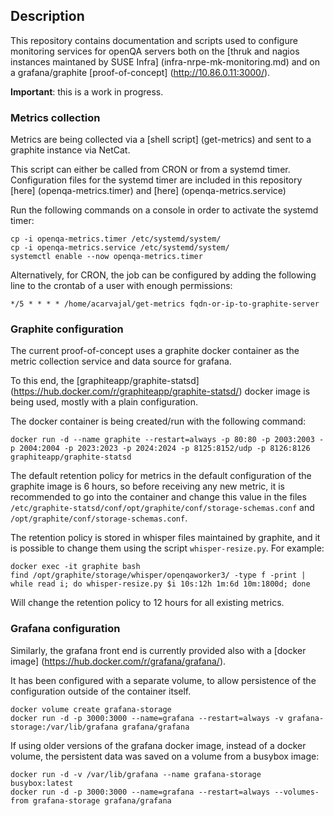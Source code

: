 ## Description

This repository contains documentation and scripts used to configure monitoring services for openQA servers both on the [thruk and nagios instances maintaned by SUSE Infra] (infra-nrpe-mk-monitoring.md) and on a grafana/graphite [proof-of-concept] (http://10.86.0.11:3000/).

**Important**: this is a work in progress.

### Metrics collection

Metrics are being collected via a [shell script] (get-metrics) and sent to a graphite instance via NetCat.

This script can either be called from CRON or from a systemd timer. Configuration files for the systemd timer are included in this repository [here] (openqa-metrics.timer) and [here] (openqa-metrics.service)

Run the following commands on a console in order to activate the systemd timer:

```
cp -i openqa-metrics.timer /etc/systemd/system/
cp -i openqa-metrics.service /etc/systemd/system/
systemctl enable --now openqa-metrics.timer
```

Alternatively, for CRON, the job can be configured by adding the following line to the crontab of a user with enough permissions:

```
*/5 * * * * /home/acarvajal/get-metrics fqdn-or-ip-to-graphite-server
```

### Graphite configuration

The current proof-of-concept uses a graphite docker container as the metric collection service and data source for grafana.

To this end, the [graphiteapp/graphite-statsd] (https://hub.docker.com/r/graphiteapp/graphite-statsd/) docker image is being used, mostly with a plain configuration.

The docker container is being created/run with the following command:

```
docker run -d --name graphite --restart=always -p 80:80 -p 2003:2003 -p 2004:2004 -p 2023:2023 -p 2024:2024 -p 8125:8152/udp -p 8126:8126 graphiteapp/graphite-statsd
```

The default retention policy for metrics in the default configuration of the graphite image is 6 hours, so before receiving any new metric, it is recommended to go into the container and change this value in the files `/etc/graphite-statsd/conf/opt/graphite/conf/storage-schemas.conf` and `/opt/graphite/conf/storage-schemas.conf`.

The retention policy is stored in whisper files maintained by graphite, and it is possible to change them using the script `whisper-resize.py`. For example:

```
docker exec -it graphite bash
find /opt/graphite/storage/whisper/openqaworker3/ -type f -print | while read i; do whisper-resize.py $i 10s:12h 1m:6d 10m:1800d; done
```

Will change the retention policy to 12 hours for all existing metrics.

### Grafana configuration

Similarly, the grafana front end is currently provided also with a [docker image] (https://hub.docker.com/r/grafana/grafana/).

It has been configured with a separate volume, to allow persistence of the configuration outside of the container itself.

```
docker volume create grafana-storage
docker run -d -p 3000:3000 --name=grafana --restart=always -v grafana-storage:/var/lib/grafana grafana/grafana
```

If using older versions of the grafana docker image, instead of a docker volume, the persistent data was saved on a volume from a busybox image:

```
docker run -d -v /var/lib/grafana --name grafana-storage busybox:latest
docker run -d -p 3000:3000 --name=grafana --restart=always --volumes-from grafana-storage grafana/grafana
```
